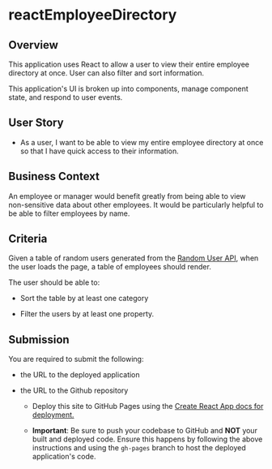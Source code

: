 # reactEmployeeDirectory

## Overview

This application uses React to allow a user to view their entire employee directory at once. User can also filter and sort information.

This application's UI is broken up into components, manage component state, and respond to user events.

## User Story

* As a user, I want to be able to view my entire employee directory at once so that I have quick access to their information.

## Business Context

An employee or manager would benefit greatly from being able to view non-sensitive data about other employees. It would be particularly helpful to be able to filter employees by name.

## Criteria

Given a table of random users generated from the [Random User API](https://randomuser.me/), when the user loads the page, a table of employees should render. 

The user should be able to:

  * Sort the table by at least one category

  * Filter the users by at least one property.


## Submission 

You are required to submit the following:

* the URL to the deployed application

* the URL to the Github repository

  * Deploy this site to GitHub Pages using the [Create React App docs for deployment.](https://create-react-app.dev/docs/deployment/#github-pages)

  * **Important**: Be sure to push your codebase to GitHub and **NOT** your built and deployed code. Ensure this happens by following the above instructions and using the `gh-pages` branch to host the deployed application's code.